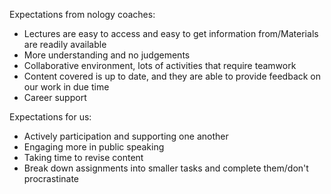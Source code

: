 Expectations from nology coaches:

- Lectures are easy to access and easy to get information from/Materials are readily available
- More understanding and no judgements
- Collaborative environment, lots of activities that require teamwork
- Content covered is up to date, and they are able to provide feedback on our work in due time
- Career support

Expectations for us:

- Actively participation and supporting one another
- Engaging more in public speaking
- Taking time to revise content
- Break down assignments into smaller tasks and complete them/don't procrastinate
